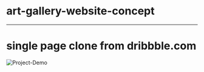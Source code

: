 # art-gallery-website-concept
-------------------------------------------------------------
# single page clone from dribbble.com


![Project-Demo](https://user-images.githubusercontent.com/26977710/159777432-c8cbd4c6-16ea-4f96-a16a-ea3e31a7a938.png)
